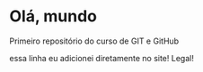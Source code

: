 # Olá, mundo
 Primeiro repositório do curso de GIT e GitHub

essa linha eu adicionei diretamente no site! Legal!
